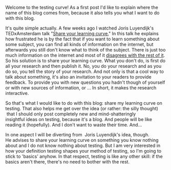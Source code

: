 <html><body><p>Welcome to the testing curve!
As a first post I'd like to explain where the name of this blog comes from, because it also tells you what I want to do with this blog.

It's quite simple actually. A few weeks ago I watched Joris Luyendijk's TEDxAmsterdam talk "<a href="http://www.youtube.com/watch?v=cJCZkYwuCBM">Share your learning curve.</a>" In this talk he explains how frustrated he is by the fact that if you want to learn something about some subject, you can find all kinds of information on the internet, but afterwards you still don't know what to think of the subject. There is just too much information on the internet and most of it <a href="http://xkcd.com/386/">disagrees with the rest of it</a>.
So his solution is to share your learning curve. What you don't do, is first do all your research and then publish it. No, you do your research and as you do so, you tell the story of your research. And not only is that a cool way to talk about something, it's also an invitation to your readers to provide feedback. To provide you with new questions you hadn't though of yourself or with new sources of information, or ... In short, it makes the research interactive.

So that's what I would like to do with this blog: share my learning curve on testing. That also helps me get over the idea (or rather: the silly thought)  that I should only post completely new and mind-shatteringly insightful ideas on testing, because it's a blog. And people will be like reading it (hopefully). And I don't want to waste their time. And...

In one aspect I will be diverting from  Joris Luyendijk's idea, though. He advises to share your learning curve on something you know nothing about and I do not know nothing about testing. But I am very interested in how your definition testing shapes your method of testing, so I'm going to stick to 'basics' anyhow. In that respect, testing is like any other skill: if the basics aren't there, there's no need to bother with the rest.</p></body></html>